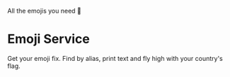 All the emojis you need 🎉

# Emoji Service

Get your emoji fix. Find by alias, print text and fly high with your country's flag.
